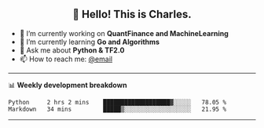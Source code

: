 <h2 align="center">👋 Hello! This is Charles.</h2>
<!--<p align="center">
  <a href="https://blog.athulcyriac.co">Blog</a> •
  <a href="https://twitter.com/athulcajay">Twitter</a>
</p>-->


- 🔭 I’m currently working on **QuantFinance and MachineLearning**
- 🌱 I’m currently learning **Go and Algorithms**
- 💬 Ask me about **Python & TF2.0**
- 📫 How to reach me: [@email](liuxinhe@outlook.com)

-------
📊 **Weekly development breakdown**
<!--START_SECTION:waka-->
```text
Python     2 hrs 2 mins    ███████████████████▓░░░░░   78.05 % 
Markdown   34 mins         █████▒░░░░░░░░░░░░░░░░░░░   21.95 % 
```
<!--END_SECTION:waka-->
-------
<!--**XinheLIU/XinheLIU** is a ✨ _special_ ✨ repository because its `README.md` (this file) appears on your GitHub profile.
